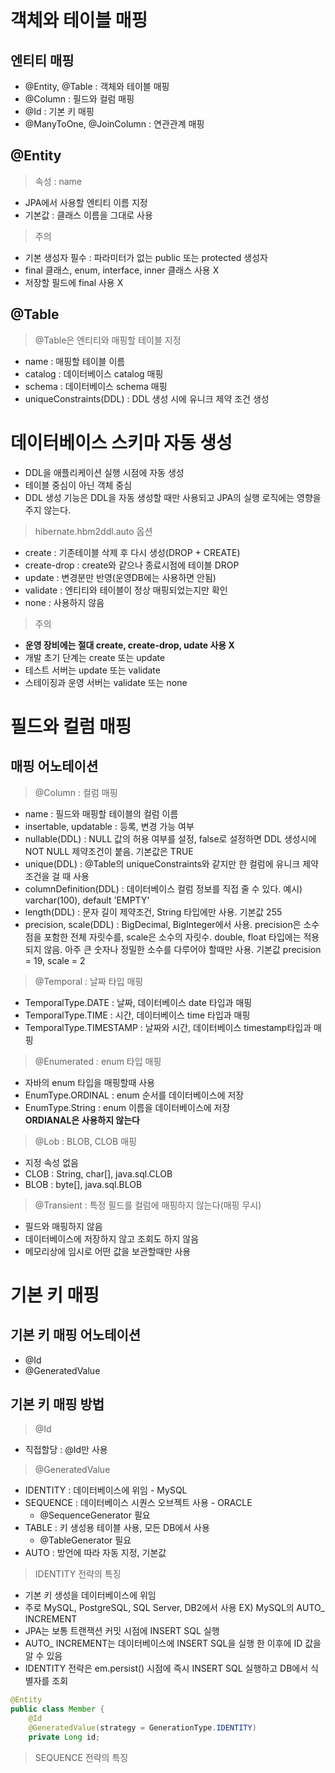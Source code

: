 # 객체와 테이블 매핑
## 엔티티 매핑
- @Entity, @Table : 객체와 테이블 매핑
- @Column : 필드와 컬럼 매핑
- @Id : 기본 키 매핑
- @ManyToOne, @JoinColumn : 연관관계 매핑

## @Entity
>속성 : name
- JPA에서 사용할 엔티티 이름 지정
- 기본값 : 클래스 이름을 그대로 사용
>주의  
- 기본 생성자 필수 : 파라미터가 없는 public 또는 protected 생성자
- final 클래스, enum, interface, inner 클래스 사용 X
- 저장할 필드에 final 사용 X
  
## @Table
> @Table은 엔티티와 매핑할 테이블 지정  
- name : 매핑할 테이블 이름
- catalog : 데이터베이스 catalog 매핑
- schema : 데이터베이스 schema 매핑
- uniqueConstraints(DDL) : DDL 생성 시에 유니크 제약 조건 생성
  
# 데이터베이스 스키마 자동 생성
- DDL을 애플리케이션 실행 시점에 자동 생성
- 테이블 중심이 아닌 객체 중심
- DDL 생성 기능은 DDL을 자동 생성할 때만 사용되고 JPA의 실행 로직에는 영향을 주지 않는다.
  
>hibernate.hbm2ddl.auto 옵션
- create : 기존테이블 삭제 후 다시 생성(DROP + CREATE)
- create-drop : create와 같으나 종료시점에 테이블 DROP
- update : 변경분만 반영(운영DB에는 사용하면 안됨)
- validate : 엔티티와 테이블이 정상 매핑되었는지만 확인
- none : 사용하지 않음

>주의  
- **운영 장비에는 절대 create, create-drop, udate 사용 X**
- 개발 초기 단계는 create 또는 update
- 테스트 서버는 update 또는 validate
- 스테이징과 운영 서버는 validate 또는 none

# 필드와 컬럼 매핑

## 매핑 어노테이션
> @Column : 컬럼 매핑  
- name : 필드와 매핑할 테이블의 컬럼 이름
- insertable, updatable : 등록, 변경 가능 여부
- nullable(DDL) : NULL 값의 허용 여부를 설정, false로 설정하면 DDL 생성시에 NOT NULL 제약조건이 붙음. 기본값은 TRUE
- unique(DDL) : @Table의 uniqueConstraints와 같지만 한 컬럼에 유니크 제약조건을 걸 때 사용
- columnDefinition(DDL) : 데이터베이스 컬럼 정보를 직접 줄 수 있다.  예시) varchar(100), default 'EMPTY'
- length(DDL) : 문자 길이 제약조건, String 타입에만 사용. 기본값 255
- precision, scale(DDL) : BigDecimal, BigInteger에서 사용. precision은 소수점을 포함한 전체 자릿수를, scale은 소수의 자릿수. double, float 타입에는 적용되지 않음. 아주 큰 숫자나 정밀한 소수를 다루어야 할때만 사용. 기본값 precision = 19, scale = 2
> @Temporal : 날짜 타입 매핑
- TemporalType.DATE : 날짜, 데이터베이스 date 타입과 매핑
- TemporalType.TIME : 시간, 데이터베이스 time 타입과 매핑
- TemporalType.TIMESTAMP : 날짜와 시간, 데이터베이스 timestamp타입과 매핑
> @Enumerated : enum 타입 매핑
- 자바의 enum 타입을 매핑할때 사용
- EnumType.ORDINAL : enum 순서를 데이터베이스에 저장
- EnumType.String : enum 이름을 데이터베이스에 저장  
  **ORDIANAL은 사용하지 않는다**
> @Lob : BLOB, CLOB 매핑  
- 지정 속성 없음
- CLOB : String, char[], java.sql.CLOB
- BLOB : byte[], java.sql.BLOB
> @Transient : 특정 필드를 컬럼에 매핑하지 않는다(매핑 무시)
- 필드와 매핑하지 않음
- 데이터베이스에 저장하지 않고 조회도 하지 않음
- 메모리상에 임시로 어떤 값을 보관할때만 사용

# 기본 키 매핑

## 기본 키 매핑 어노테이션

- @Id  
- @GeneratedValue

## 기본 키 매핑 방법
>@Id  
- 직접할당 : @Id만 사용
>@GeneratedValue
- IDENTITY : 데이터베이스에 위임 - MySQL
- SEQUENCE : 데이터베이스 시퀀스 오브젝트 사용 - ORACLE
  - @SequenceGenerator 필요
- TABLE : 키 생성용 테이블 사용, 모든 DB에서 사용
  - @TableGenerator 필요
- AUTO : 방언에 따라 자동 지정, 기본값

> IDENTITY 전략의 특징  
- 기본 키 생성을 데이터베이스에 위임
- 주로 MySQL, PostgreSQL, SQL Server, DB2에서 사용 EX) MySQL의 AUTO_ INCREMENT
- JPA는 보통 트랜잭션 커밋 시점에 INSERT SQL 실행
- AUTO_ INCREMENT는 데이터베이스에 INSERT SQL을 실행 한 이후에 ID 값을 알 수 있음
- IDENTITY 전략은 em.persist() 시점에 즉시 INSERT SQL 실행하고 DB에서 식별자를 조회

```java
@Entity 
public class Member { 
    @Id 
    @GeneratedValue(strategy = GenerationType.IDENTITY) 
    private Long id;
```

> SEQUENCE 전략의 특징